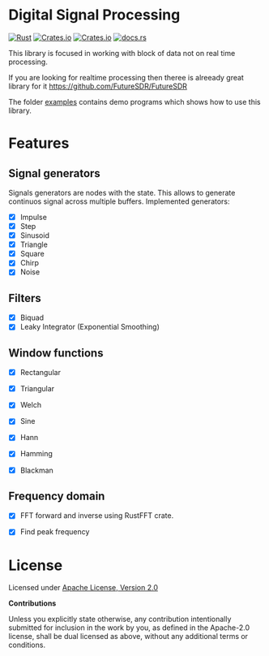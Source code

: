 # Digital Signal Processing 

[![Rust](https://github.com/klangner/dsp.rs/actions/workflows/rust.yml/badge.svg)](https://github.com/klangner/dsp.rs/actions/workflows/rust.yml)
[![Crates.io](https://img.shields.io/crates/v/dsp.svg)](https://crates.io/crates/dsp) [![Crates.io](https://img.shields.io/crates/l/dsp.svg)](https://github.com/klangner/dsp/blob/master/LICENSE-MIT) [![docs.rs](https://docs.rs/dsp/badge.svg)](https://docs.rs/dsp/)

This library is focused in working with block of data not on real time processing.

If you are looking for realtime processing then theree is alreeady great library for it
https://github.com/FutureSDR/FutureSDR

The folder [examples](https://github.com/klangner/dsp/tree/master/examples) contains demo programs which shows how to use this library.


# Features
   
## Signal generators

Signals generators are nodes with the state. This allows to generate continuos signal across multiple buffers.
Implemented generators:
  
  * [x] Impulse
  * [x] Step
  * [x] Sinusoid
  * [x] Triangle
  * [x] Square
  * [x] Chirp
  * [x] Noise

## Filters

  * [x] Biquad
  * [x] Leaky Integrator (Exponential Smoothing)
  
## Window functions

  * [x] Rectangular
  * [x] Triangular
  * [x] Welch
  * [x] Sine
  * [x] Hann
  * [x] Hamming
  * [x] Blackman


## Frequency domain

  * [x] FFT forward and inverse using RustFFT crate.
  * [x] Find peak frequency


# License

Licensed under [Apache License, Version 2.0](http://www.apache.org/licenses/LICENSE-2.0)


**Contributions**

Unless you explicitly state otherwise, any contribution intentionally submitted
for inclusion in the work by you, as defined in the Apache-2.0 license, shall be
dual licensed as above, without any additional terms or conditions.

